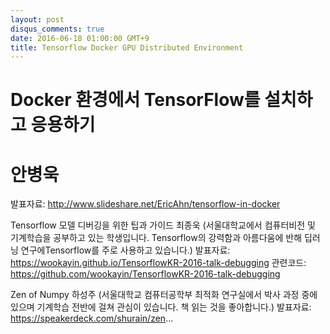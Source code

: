 ```yaml
---
layout: post
disqus_comments: true
date: 2016-06-18 01:00:00 GMT+9
title: Tensorflow Docker GPU Distributed Environment
---
```

# Docker 환경에서 TensorFlow를 설치하고 응용하기 
# 안병욱 
발표자료: http://www.slideshare.net/EricAhn/tensorflow-in-docker


Tensorflow 모델 디버깅을 위한 팁과 가이드 최종욱 (서울대학교에서 컴퓨터비전 및 기계학습을 공부하고 있는 학생입니다. Tensorflow의 강력함과 아름다움에 반해 딥러닝 연구에Tensorflow를 주로 사용하고 있습니다.)
발표자료: https://wookayin.github.io/TensorflowKR-2016-talk-debugging
관련코드: https://github.com/wookayin/TensorflowKR-2016-talk-debugging


Zen of Numpy 하성주 (서울대학교 컴퓨터공학부 최적화 연구실에서 박사 과정 중에 있으며 기계학습 전반에 걸쳐 관심이 있습니다. 책 읽는 것을 좋아합니다.)
발표자료: https://speakerdeck.com/shurain/zen...
